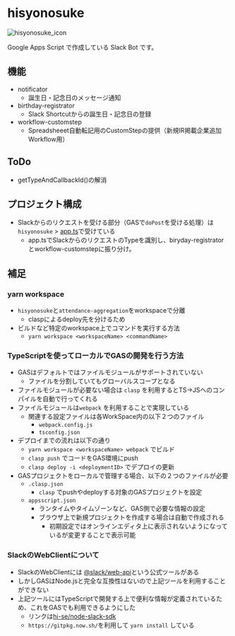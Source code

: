 # hisyonosuke

![hisyonosuke_icon](https://avatars.slack-edge.com/2021-01-31/1703090217988_bfd0213273b03b9d7703_72.png)

Google Apps Script で作成している Slack Bot です。

## 機能

- notificator
  - 誕生日・記念日のメッセージ通知
- birthday-registrator
  - Slack Shortcutからの誕生日・記念日の登録
- workflow-customstep
  - Spreadsheeet自動転記用のCustomStepの提供（新規IR掲載企業追加Workflow用）

## ToDo

- getTypeAndCallbackId()の解消

## プロジェクト構成
 
- Slackからのリクエストを受ける部分（GASで`doPost`を受ける処理）は`hisyonosuke` > [app.ts](./hisyonosuke/src/app.ts)で受けている
  - app.tsでSlackからのリクエストのTypeを識別し、biryday-registratorとworkflow-customstepに振り分け。 

## 補足

### yarn workspace

- `hisyonosuke`と`attendance-aggregation`をworkspaceで分離
  - claspによるdeploy先を分けるため
- ビルドなど特定のworkspace上でコマンドを実行する方法
  - `yarn workspace <workspaceName> <commandName>`

### TypeScriptを使ってローカルでGASの開発を行う方法

- GASはデフォルトではファイルモジュールがサポートされていない
  - ファイルを分割していてもグローバルスコープとなる
- ファイルモジュールが必要ない場合は `clasp` を利用するとTS→JSへのコンパイルを自動で行ってくれる
- ファイルモジュールは`webpack` を利用することで実現している
  - 関連する設定ファイルは各WorkSpace内の以下２つのファイル
    - `webpack.config.js`
    - `tsconfig.json`
- デプロイまでの流れは以下の通り
  - `yarn workspace <workspaceName> webpack` でビルド
  - `clasp push` でコードをGAS環境にpush
  - `clasp deploy -i <deploymentID>` でデプロイの更新
- GASプロジェクトをローカルで管理する場合、以下の２つのファイルが必要
  - `.clasp.json`
    - `clasp` でpushやdeployする対象のGASプロジェクトを設定
  - `appsscript.json`
    - ランタイムやタイムゾーンなど、GAS側で必要な情報の設定
    - ブラウザ上で新規プロジェクトを作成する場合は自動で作成される
      - 初期設定ではオンラインエディタ上に表示されないようになっているが変更することで表示可能

### SlackのWebClientについて

- SlackのWebClientには [@slack/web-api](https://github.com/slackapi/node-slack-sdk)という公式ツールがある
- しかしGASはNode.jsと完全な互換性はないので上記ツールを利用することができない
- 上記ツールにはTypeScriptで開発する上で便利な情報が定義されているため、これをGASでも利用できるようにした
  - リンクは[hi-se/node-slack-sdk](https://github.com/hi-se/node-slack-sdk)
  - `https://gitpkg.now.sh/`を利用して `yarn install` している
